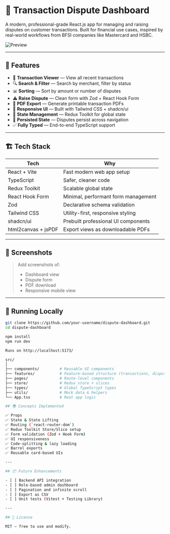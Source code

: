 # 💸 Transaction Dispute Dashboard

A modern, professional-grade React.js app for managing and raising disputes on customer transactions. Built for financial use cases, inspired by real-world workflows from BFSI companies like Mastercard and HSBC.

![Preview](https://transaction-dispute-dashboard.vercel.app/) <!-- (optional: add image later) -->

---

## 🚀 Features

- 🧾 **Transaction Viewer** — View all recent transactions
- 🔍 **Search & Filter** — Search by merchant, filter by status
- 📊 **Sorting** — Sort by amount or number of disputes
- ⚠️ **Raise Dispute** — Clean form with Zod + React Hook Form
- 📄 **PDF Export** — Generate printable transaction PDFs
- 🎨 **Responsive UI** — Built with Tailwind CSS + shadcn/ui
- 🧠 **State Management** — Redux Toolkit for global state
- 🔁 **Persisted State** — Disputes persist across navigation
- ✅ **Fully Typed** — End-to-end TypeScript support

---

## 🏗️ Tech Stack

| Tech             | Why                                     |
|------------------|------------------------------------------|
| React + Vite     | Fast modern web app setup               |
| TypeScript       | Safer, cleaner code                     |
| Redux Toolkit    | Scalable global state                   |
| React Hook Form  | Minimal, performant form management     |
| Zod              | Declarative schema validation           |
| Tailwind CSS     | Utility-first, responsive styling       |
| shadcn/ui        | Prebuilt professional UI components     |
| html2canvas + jsPDF | Export views as downloadable PDFs     |

---

## 📸 Screenshots

> Add screenshots of:
> - Dashboard view
> - Dispute form
> - PDF download
> - Responsive mobile view

---

## 🧪 Running Locally

```bash
git clone https://github.com/your-username/dispute-dashboard.git
cd dispute-dashboard

npm install
npm run dev

Runs on http://localhost:5173/

src/
│
├── components/         # Reusable UI components
├── features/           # Feature-based structure (transactions, disputes)
├── pages/              # Route-level components
├── store/              # Redux store + slices
├── types/              # Global TypeScript types
├── utils/              # Mock data & helpers
└── App.tsx             # Root app logic

## 📚 Concepts Implemented

✅ Props  
✅ State & State Lifting  
✅ Routing (`react-router-dom`)  
✅ Redux Toolkit Store/Slice setup  
✅ Form validation (Zod + Hook Form)  
✅ UI responsiveness  
✅ Code-splitting & lazy loading  
✅ Barrel exports  
✅ Reusable card-based UIs

---

## 📦 Future Enhancements

- [ ] Backend API integration  
- [ ] Role-based admin dashboard  
- [ ] Pagination and infinite scroll  
- [ ] Export as CSV  
- [ ] Unit tests (Vitest + Testing Library)

---

## 🪪 License

MIT — free to use and modify.
